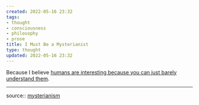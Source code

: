 ```yaml
---
created: 2022-05-16 23:32
tags:
- thought
- consciousness
- philosophy
- prose
title: I Must Be a Mysterianist
type: thought
updated: 2022-05-16 23:32
---
```

   
Because I believe [humans are interesting because you can just barely understand them](../www/thought/humans%20are%20interesting%20because%20you%20can%20just%20barely%20understand%20them.md).   
   
   
---   
   
source:: [mysterianism](../www/mysterianism.md)